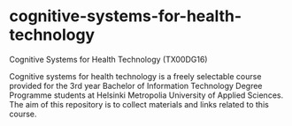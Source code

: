 # cognitive-systems-for-health-technology
Cognitive Systems for Health Technology (TX00DG16)

Cognitive systems for health technology is a freely selectable course provided for the 3rd year Bachelor of Information Technology Degree Programme students at Helsinki Metropolia University of Applied Sciences. The aim of this repository is to collect materials and links related to this course.
